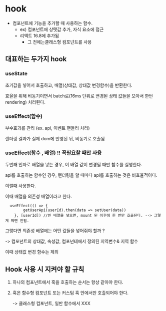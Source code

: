 # hook

- 컴포넌트에 기능을 추가할 때 사용하는 함수.
  - ex) 컴포넌트에 상탯값 추가, 자식 요소에 접근
  - 리액트 16.8에 추가됨
    - 그 전에는클래스형 컴포넌트를 사용



## 대표하는 두가지 hook



### useState

초기값을 넣어서 호출하고, 배열(상태값, 상태값 변경함수)을 반환한다.  

효율을 위해 비동기이면서 batch로(16ms 단위로 변경된 상태 값들을 모아서 한번 rendering) 처리된다.





### useEffect(함수)

부수효과를 관리 (ex. api, 이벤트 핸들러 처리)

렌더링 결과가 실제 dom에 반영된 뒤, 비동기로 호출됨

   

### useEffect(함수 , 배열) !! 꼭필요할 때만 사용

두번째 인자로 배열을 넣는 경우, 이 배열 값이 변경될 때만 함수를 실행한다.

api를 호출하는 함수인 경우, 렌더링을 할 때마다 api를 호출하는 것은 비효율적이다.

이럴때 사용한다.

이때 배열을 의존성 배열이라고 한다.

```react
  useEffect(() => {
        getUserApi(userId).then(data => setUser(data))
    }, [userId]) //빈 배열을 넣으면, mount 된 이후에 한 번만 호출된다. --> 그렇게 짜면 안됨.
```

그렇다면 의존성 배열에는 어떤 값들을 넣어줘야 할까 ?

-> 컴포넌트의 상태값, 속성값, 컴포넌테에서 정의된 지역변수& 지역 함수

이때 상태값 변경 함수는 제외



## Hook 사용 시 지켜야 할 규칙

1. 하나의 컴포넌트에서 훅을 호출하는 순서는 항상 같아야 한다.

2. 훅은 함수형 컴포넌트 또는 커스텀 훅 안에서만 호출되어야 한다.

   -> 클래스형 컴포넌트, 일반 함수에서 XXX